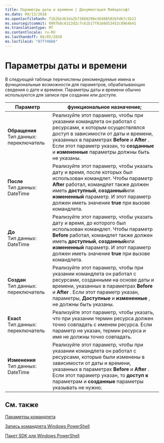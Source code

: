 ```yaml
---
title: Параметры даты и времени | Документация Майкрософт
ms.date: 09/13/2016
ms.openlocfilehash: f1b2bb3b3da2b73860298e36d88502bfd67c5b22
ms.sourcegitcommit: 0907b8c6322d2c7c61b17f8168d53452c8964b41
ms.translationtype: MT
ms.contentlocale: ru-RU
ms.lasthandoff: 08/05/2020
ms.locfileid: "87774666"
---
```

# <a name="date-and-time-parameters"></a>Параметры даты и времени

В следующей таблице перечислены рекомендуемые имена и функциональные возможности для параметров, обрабатывающих сведения о дате и времени. Параметры даты и времени обычно используются для записи при создании или доступе.

|Параметр|функциональное назначение;|
|---|---|
|**Обращения**<br>Тип данных: переключатель|Реализуйте этот параметр, чтобы при указании командлета он работал с ресурсами, к которым осуществлялся доступ в зависимости от даты и времени, указанных в параметрах **Before** и **After** . Если этот параметр указан, то **созданные** и **измененные** параметры должны быть не указаны.|
|**После**<br>Тип данных: DateTime|Реализуйте этот параметр, чтобы указать дату и время, после которых был использован командлет. Чтобы параметр **After** работал, командлет также должен иметь **доступный**, **созданный**или **измененный** параметр. И этот параметр должен иметь значение **true** при вызове командлета.|
|**До**<br>Тип данных: DateTime|Реализуйте этот параметр, чтобы указать дату и время, до которого был использован командлет. Чтобы параметр **Before** работал, командлет также должен иметь **доступный**, **созданный**или **измененный** параметр. И этот параметр должен иметь значение **true** при вызове командлета.|
|**Создан**<br>Тип данных: переключатель|Реализуйте этот параметр, чтобы при указании командлета он работал с ресурсами, созданными на основе даты и времени, указанных в параметрах **Before** и **After** . Если этот параметр указан, параметры, **Доступные** и **измененные** , не должны быть указаны.|
|**Exact**<br>Тип данных: переключатель|Реализуйте этот параметр, чтобы указать, что при указании термин ресурса должен точно совпадать с именем ресурса. Если параметр не указан, термин ресурса и имя не должны точно совпадать.|
|**Изменения**<br>Тип данных: DateTime|Реализуйте этот параметр, чтобы при указании командлета он работал с ресурсами, которые были изменены в зависимости от даты и времени, указанных в параметрах **Before** и **After** . Если этот параметр указан, то **доступ к** параметрам и **созданные** параметры указывать не нужно.|
## <a name="see-also"></a>См. также

[Параметры командлета](./cmdlet-parameters.md)

[Запись командлета Windows PowerShell](./writing-a-windows-powershell-cmdlet.md)

[Пакет SDK для Windows PowerShell](../windows-powershell-reference.md)
